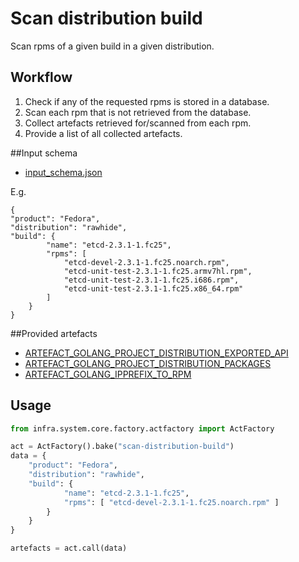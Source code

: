 # Scan distribution build

Scan rpms of a given build in a given distribution.

## Workflow

1. Check if any of the requested rpms is stored in a database.
2. Scan each rpm that is not retrieved from the database.
3. Collect artefacts retrieved for/scanned from each rpm.
4. Provide a list of all collected artefacts.

##Input schema

* [input_schema.json](https://github.com/gofed/infra/blob/master/system/acts/scandistributionbuild/input_schema.json)

E.g.

```
{
"product": "Fedora",
"distribution": "rawhide",
"build": {
		"name": "etcd-2.3.1-1.fc25",
		"rpms": [
			"etcd-devel-2.3.1-1.fc25.noarch.rpm",
			"etcd-unit-test-2.3.1-1.fc25.armv7hl.rpm",
			"etcd-unit-test-2.3.1-1.fc25.i686.rpm",
			"etcd-unit-test-2.3.1-1.fc25.x86_64.rpm"
		]
	}
}
```

##Provided artefacts

* [ARTEFACT_GOLANG_PROJECT_DISTRIBUTION_EXPORTED_API](https://github.com/gofed/infra/blob/master/system/artefacts/schemas/golang-project-distribution-exported-api.json)
* [ARTEFACT_GOLANG_PROJECT_DISTRIBUTION_PACKAGES](https://github.com/gofed/infra/blob/master/system/artefacts/schemas/golang-project-distribution-packages.json)
* [ARTEFACT_GOLANG_IPPREFIX_TO_RPM](https://github.com/gofed/infra/blob/master/system/artefacts/schemas/golang-ipprefix-to-rpm.json)

## Usage

```python
from infra.system.core.factory.actfactory import ActFactory

act = ActFactory().bake("scan-distribution-build")
data = {
	"product": "Fedora",
	"distribution": "rawhide",
	"build": {
			"name": "etcd-2.3.1-1.fc25",
			"rpms": [ "etcd-devel-2.3.1-1.fc25.noarch.rpm" ]
		}
	}
}

artefacts = act.call(data)
```
